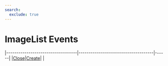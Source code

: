 ```yaml
---
search:
  exclude: true
---
```


<h1 class="heading"><span class="name">ImageList Events</span></h1>

|-----------------------------------|-------------------------------------|------|
|[Close](../methodorevents/close.md)|[Create](../methodorevents/create.md)|&nbsp;|

